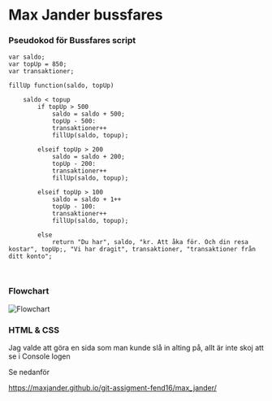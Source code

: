 # Max Jander bussfares
### Pseudokod för Bussfares script
```pseudo
var saldo;
var topUp = 850;
var transaktioner;

fillUp function(saldo, topUp)

    saldo < topup
        if topUp > 500
            saldo = saldo + 500;
            topUp - 500:
            transaktioner++
            fillUp(saldo, topup);

        elseif topUp > 200
            saldo = saldo + 200;
            topUp - 200:
            transaktioner++
            fillUp(saldo, topup);

        elseif topUp > 100
            saldo = saldo + 1++
            topUp - 100:
            transaktioner++
            fillUp(saldo, topup);

        else
            return "Du har", saldo, "kr. Att åka för. Och din resa kostar", topUp;, "Vi har dragit", transaktioner, "transaktioner från ditt konto";



```

### Flowchart
![Flowchart](busfare.png)


### HTML & CSS
Jag valde att göra en sida som man kunde slå in alting på, allt är inte skoj att se i Console logen

Se nedanför

https://maxjander.github.io/git-assigment-fend16/max_jander/
